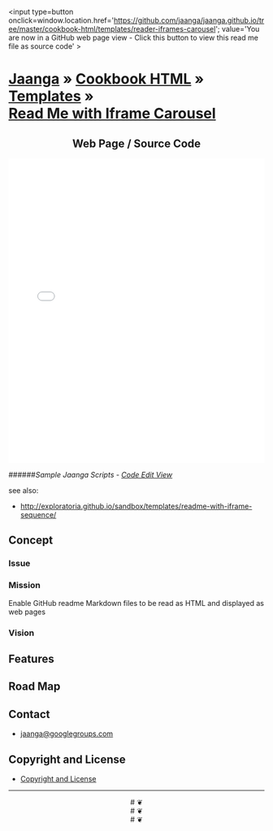 <span style=display:none; >[You are now in a GitHub source code view - click this link to view this read ee file as a web page]( http://jaanga.github.io/cookbook-html/templates/reader-iframes-carousel/  "View file as a web page." ) </span>
<input type=button onclick=window.location.href='https://github.com/jaanga/jaanga.github.io/tree/master/cookbook-html/templates/reader-iframes-carousel'; value='You are now in a GitHub web page view - Click this button to view this read me file as source code' >

[Jaanga]( http://jaanga.github.io/ ) &raquo; [Cookbook HTML]( http://jaanga.github.io/cookbook-html/ ) &raquo;  [Templates]( http://jaanga.github.io/cookbook-html/templates/ ) &raquo;  
[Read Me with Iframe Carousel]( index.html )
===


## <center> Web Page / Source Code </center>

<iframe id=carousel class=ifr src=iframe-carousel-r4.html width=100% height=600px ></iframe>  

######_Sample Jaanga Scripts - [Code Edit View]( http://jaanga.github.io/cookbook-html/templates/code-edit-view/ )_

see also:

* <http://exploratoria.github.io/sandbox/templates/readme-with-iframe-sequence/>

## Concept

### Issue


### Mission  
<!-- a statement of a rationale, applicable now as well as in the future -->

Enable GitHub readme Markdown files to be read as HTML and displayed as web pages

### Vision  
<!--  a descriptive picture of a desired future state -->


## Features

## Road Map

## Contact

* jaanga@googlegroups.com

## Copyright and License

* [Copyright and License]( http://jaanga.github.io/#http://jaanga.github.io/jaanga-copyright-and-mit-license.md ) 

***

<center title="dingbat" >
# <a href=javascript:window.scrollTo(0,0); style=text-decoration:none; >❦</a>
</center>

<center title="dingbat" >
# <span onclick=window.scrollTo(0,0); style=cursor:pointer; >❦</span>
</center>


<center>
# &#x2766;
</center>
<style>iframe { border-width: 0; }</style>
